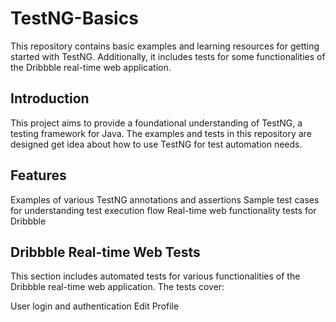 <h1>TestNG-Basics</h1>
This repository contains basic examples and learning resources for getting started with TestNG. Additionally, it includes tests for some functionalities of the Dribbble real-time web application.

<h2>Introduction</h2>
This project aims to provide a foundational understanding of TestNG, a testing framework for Java. The examples and tests in this repository are designed get idea about how to  use TestNG for  test automation needs.

<h2>Features</h2>

Examples of various TestNG annotations and assertions
Sample test cases for understanding test execution flow
Real-time web functionality tests for Dribbble

<h2>Dribbble Real-time Web Tests</h2>
This section includes automated tests for various functionalities of the Dribbble real-time web application. The tests cover:

User login and authentication
Edit Profile 

